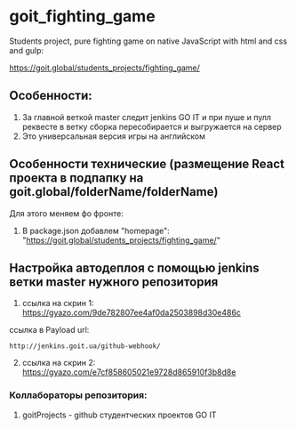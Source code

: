 # goit_fighting_game

Students project, pure fighting game on native JavaScript with html and css and gulp:

https://goit.global/students_projects/fighting_game/

## Особенности:

1. За главной веткой master следит jenkins GO IT и при пуше и пулл реквесте в ветку сборка пересобирается и выгружается на сервер
2. Это универсальная версия игры на английском

## Особенности технические (размещение React проекта в подпапку на goit.global/folderName/folderName)

Для этого меняем фо фронте:

1. В package.json добавлем
   "homepage": "https://goit.global/students_projects/fighting_game/"

## Настройка автодеплоя с помощью jenkins ветки master нужного репозитория

1. ссылка на скрин 1:
   https://gyazo.com/9de782807ee4af0da2503898d30e486c

ссылка в Payload url:

```
http://jenkins.goit.ua/github-webhook/
```

2. ссылка на скрин 2:
   https://gyazo.com/e7cf858605021e9728d865910f3b8d8e

### Коллабораторы репозитория:

1. goitProjects - github студентческих проектов GO IT
